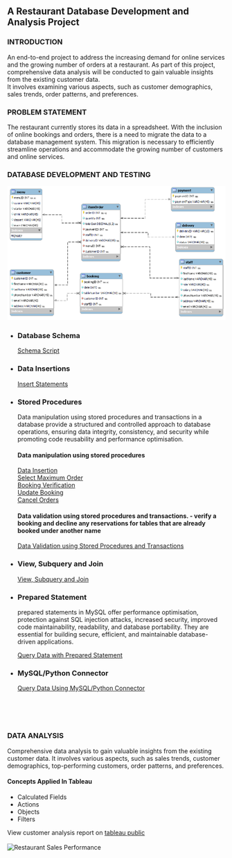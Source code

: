 ## A Restaurant Database Development and Analysis Project

### INTRODUCTION
An end-to-end project to address the increasing demand for online services and the growing number of orders at a restaurant.
As part of this project, comprehensive data analysis will be conducted to gain valuable insights from the existing customer data.      
It involves examining various aspects, such as customer demographics, sales trends, order patterns, and preferences.

### PROBLEM STATEMENT
The restaurant currently stores its data in a spreadsheet. With the inclusion of online bookings and orders, there is a need to migrate the data to a database management system. This migration is necessary to efficiently streamline operations and accommodate the growing number of customers and online services.

                                                                                                                 
### DATABASE DEVELOPMENT AND TESTING


![database_model](https://github.com/TheDataCode/Database-Capstone-Project/blob/main/lemon_db_schema.png)






- ### Database Schema                                             
    [Schema Script](https://github.com/TheDataCode/Database-Capstone-Project/blob/main/little_restaurant_db.sql)


- ### Data Insertions
    [Insert Statements](https://github.com/TheDataCode/Database-Engineering-and-Analysis-Project/blob/main/insert_script.sql)  
    

- ### Stored Procedures
  Data manipulation using stored procedures and transactions in a database provide a structured and controlled approach to database operations, ensuring data integrity, consistency, and security while promoting code reusability and performance optimisation.
    
   #### Data manipulation using stored procedures 
    [Data Insertion](https://github.com/TheDataCode/Database-Capstone-Project/blob/main/storedprocedure_insertions.sql)              
    [Select Maximum Order](https://github.com/TheDataCode/Database-Capstone-Project/blob/main/stored_procedures.sql)                  
    [Booking Verification](https://github.com/TheDataCode/Database-Capstone-Project/blob/main/storedProcedure-checkBooking.sql)       
    [Update Booking](https://github.com/TheDataCode/Database-Capstone-Project/blob/main/storedProcedure-Updates.sql)                  
    [Cancel Orders](https://github.com/TheDataCode/Database-Capstone-Project/blob/main/storedProcedure-Delete_statement.sql) 
    
    #### Data validation using stored procedures and transactions.                                                                             - verify a booking and decline any reservations for tables that are already booked under another name         
    
    [Data Validation using Stored Procedures and Transactions](https://github.com/TheDataCode/Database-Engineering-and-Analysis-Project/blob/a75dde793ce212761858a880ee23074d98096bc7/Stored%20Procedure%20with%20Transactions.sql)                                                                       
    
 - ### View, Subquery and Join
     [View, Subquery and Join ](https://github.com/TheDataCode/Database-Capstone-Project/blob/main/data_retrieval_scripts.sql)


 - ### Prepared Statement
    prepared statements in MySQL offer performance optimisation, protection against SQL injection attacks, increased security, improved       code maintainability, readability, and database portability. They are essential for building secure, efficient, and            maintainable database-driven applications.                                                                                                                                                                                                                                         
      
      [Query Data with Prepared Statement](https://github.com/TheDataCode/Database-Capstone-Project/blob/main/prepared_statement.sql)
     
     
 - ### MySQL/Python Connector
      [Query Data Using MySQL/Python Connector](https://github.com/TheDataCode/Database-Capstone-Project/blob/main/data-retrieval-with-python.ipynb) <br><br><br><br><br>

### DATA ANALYSIS 
Comprehensive data analysis to gain valuable insights from the existing customer data. It involves various aspects, such as sales trends, customer demographics, top-performing customers, order patterns, and preferences. 
  #### Concepts Applied In Tableau
   - Calculated Fields
   - Actions
   - Objects
   - Filters
     
View customer analysis report on [tableau public](https://public.tableau.com/views/RestaurantSalesPerformance/RestaurantSalesPerformance?:language=en-US&:display_count=n&:origin=viz_share_link) <br><br>
![Restaurant Sales Performance](https://github.com/TheDataCode/Database-Engineering-and-Analysis-Project/assets/107037322/8c486e99-4129-4097-8dbf-c97c08921968)


